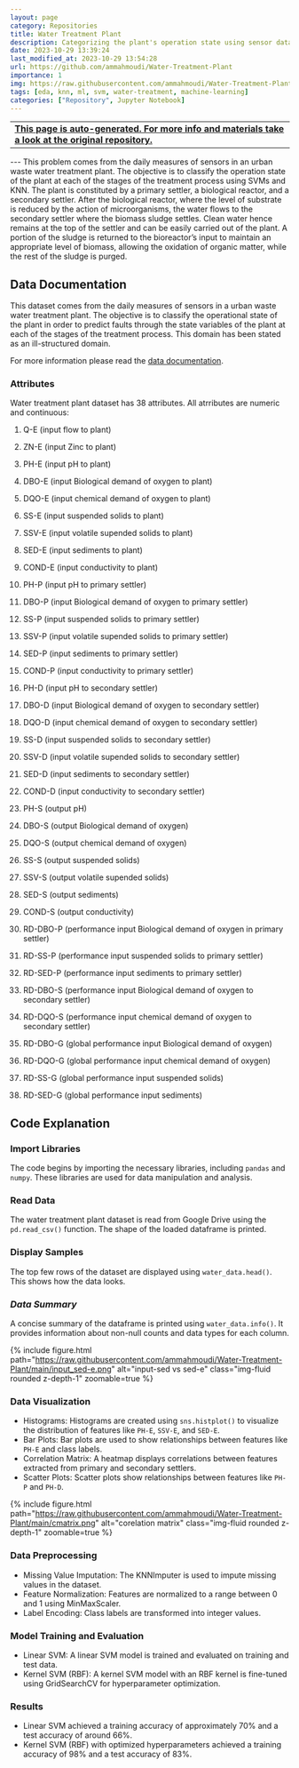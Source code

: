 ```yaml
---
layout: page
category: Repositories
title: Water Treatment Plant
description: Categorizing the plant's operation state using sensor data suing SVMs.
date: 2023-10-29 13:39:24 
last_modified_at: 2023-10-29 13:54:28 
url: https://github.com/ammahmoudi/Water-Treatment-Plant
importance: 1
img: https://raw.githubusercontent.com/ammahmoudi/Water-Treatment-Plant/main/input_sed-e.png
tags: [eda, knn, ml, svm, water-treatment, machine-learning]
categories: ["Repository", Jupyter Notebook]
---
```

<div id="open-in-github" > <table class="table-cv list-group-table"> <tbody> <tr>    <td class="list-group-name"><b>   <a href="https://github.com/ammahmoudi/Water-Treatment-Plant" rel="external nofollow noopener" target="_blank"><i class="fa-brands fa-github"></i> This page is auto-generated. For more info and materials take a look at the original repository.</a> </b></td></tr> </tbody> </table></div>
---
This problem comes from the daily measures of sensors in an urban waste water treatment plant. The objective is to classify the operation state of the plant at each of the stages of the treatment process using SVMs and KNN.
The plant is constituted by a primary settler, a biological reactor, and a secondary settler. After the biological reactor, where the level of substrate is reduced by the action of microorganisms, the water flows to the secondary settler where the biomass sludge settles. Clean water hence remains at the top of the settler and can be easily carried out of the plant. A portion of the sludge is returned to the bioreactor’s input to maintain an appropriate level of biomass, allowing the oxidation of organic matter, while the rest of the sludge is purged.


## Data Documentation

This dataset comes from the daily measures of sensors in a urban waste water treatment plant. The objective is to classify the operational state of the plant in order to predict faults through the state variables of the plant at each of the stages of the treatment process. This domain has been stated as an ill-structured domain.

For more information please read the [data documentation](https://data.world/uci/water-treatment-plant).


### Attributes
Water treatment plant dataset has 38 attributes. All atrributes are numeric and continuous:
1. Q-E (input flow to plant)

2. ZN-E (input Zinc to plant)

3. PH-E (input pH to plant)

4. DBO-E (input Biological demand of oxygen to plant)

5. DQO-E (input chemical demand of oxygen to plant)

6. SS-E (input suspended solids to plant)

7. SSV-E (input volatile supended solids to plant)

8. SED-E (input sediments to plant)

9. COND-E (input conductivity to plant)

10. PH-P (input pH to primary settler)

11. DBO-P (input Biological demand of oxygen to primary settler)

12. SS-P (input suspended solids to primary settler)

13. SSV-P (input volatile supended solids to primary settler)

14. SED-P (input sediments to primary settler)

15. COND-P (input conductivity to primary settler)

16. PH-D (input pH to secondary settler)

17. DBO-D (input Biological demand of oxygen to secondary settler)

18. DQO-D (input chemical demand of oxygen to secondary settler)

19. SS-D (input suspended solids to secondary settler)

20. SSV-D (input volatile supended solids to secondary settler)

21. SED-D (input sediments to secondary settler)

22. COND-D (input conductivity to secondary settler)

23. PH-S (output pH)

24. DBO-S (output Biological demand of oxygen)

25. DQO-S (output chemical demand of oxygen)

26. SS-S (output suspended solids)

27. SSV-S (output volatile supended solids)

28. SED-S (output sediments)

29. COND-S (output conductivity)

30. RD-DBO-P (performance input Biological demand of oxygen in 
primary settler)

31. RD-SS-P (performance input suspended solids to primary settler)

32. RD-SED-P (performance input sediments to primary settler)

33. RD-DBO-S (performance input Biological demand of oxygen to secondary settler)

34. RD-DQO-S (performance input chemical demand of oxygen to secondary settler)

35. RD-DBO-G (global performance input Biological demand of oxygen)

36. RD-DQO-G (global performance input chemical demand of oxygen)

37. RD-SS-G (global performance input suspended solids)

38. RD-SED-G (global performance input sediments)


## Code Explanation

### **Import Libraries**
The code begins by importing the necessary libraries, including `pandas` and `numpy`. These libraries are used for data manipulation and analysis.

### **Read Data**
The water treatment plant dataset is read from Google Drive using the `pd.read_csv()` function. The shape of the loaded dataframe is printed.

### **Display Samples**
The top few rows of the dataset are displayed using `water_data.head()`. This shows how the data looks.

### *Data Summary*
A concise summary of the dataframe is printed using `water_data.info()`. It provides information about non-null counts and data types for each column.

{% include figure.html path="https://raw.githubusercontent.com/ammahmoudi/Water-Treatment-Plant/main/input_sed-e.png" alt="input-sed vs sed-e" class="img-fluid rounded z-depth-1" zoomable=true %}

### **Data Visualization**

- Histograms: Histograms are created using `sns.histplot()` to visualize the distribution of features like `PH-E`, `SSV-E`, and `SED-E`.
- Bar Plots: Bar plots are used to show relationships between features like `PH-E` and class labels.
- Correlation Matrix: A heatmap displays correlations between features extracted from primary and secondary settlers.
- Scatter Plots: Scatter plots show relationships between features like `PH-P` and `PH-D`.

{% include figure.html path="https://raw.githubusercontent.com/ammahmoudi/Water-Treatment-Plant/main/cmatrix.png" alt="corelation matrix" class="img-fluid rounded z-depth-1" zoomable=true %}

### **Data Preprocessing**

- Missing Value Imputation: The KNNImputer is used to impute missing values in the dataset.
- Feature Normalization: Features are normalized to a range between 0 and 1 using MinMaxScaler.
- Label Encoding: Class labels are transformed into integer values.

### **Model Training and Evaluation**

- Linear SVM: A linear SVM model is trained and evaluated on training and test data.
- Kernel SVM (RBF): A kernel SVM model with an RBF kernel is fine-tuned using GridSearchCV for hyperparameter optimization.

### **Results**
- Linear SVM achieved a training accuracy of approximately 70% and a test accuracy of around 66%.
- Kernel SVM (RBF) with optimized hyperparameters achieved a training accuracy of 98% and a test accuracy of 83%.
